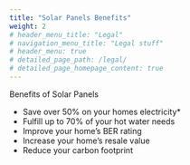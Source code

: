 ```yaml
---
title: "Solar Panels Benefits"
weight: 2
# header_menu_title: "Legal"
# navigation_menu_title: "Legal stuff"
# header_menu: true
# detailed_page_path: /legal/
# detailed_page_homepage_content: true
---
```

Benefits of Solar Panels

- Save over 50% on your homes electricity*
- Fulfill up to 70% of your hot water needs
- Improve your home’s BER rating
- Increase your home’s resale value
- Reduce your carbon footprint
